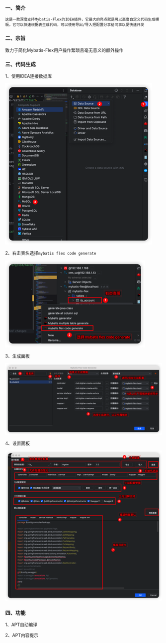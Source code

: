 ### 一、简介

`这是一款深度支持Mybatis-Flex的IDEA插件，它最大的亮点就是可以高度自定义代码生成模板，它可以快速根据表生成代码，可以使用导出/导入把配置分享给同事以便快速开发`

### 二、宗旨

致力于简化Mybatis-Flex用户操作繁琐且毫无意义的额外操作

### 三、代码生成

1、使用IDEA连接数据库

<img src="./docs/assets/image-20230717175856701.png" alt="image-20230717175856701" style="zoom:67%;" />

2、右击表名选择`mybatis flex code generate`

<img src="./docs/assets/image-20230717180225310.png" alt="image-20230717180225310" style="zoom:67%;" />

3、生成面板

<img src="./docs/assets/image-20230717180517977.png" alt="image-20230717180517977" style="zoom:67%;" />

4、设置面板

<img src="./docs/assets/image-20230717181012372.png" alt="image-20230717181012372" style="zoom:67%;" />

### 四、功能

1、APT自动编译

2、APT内容提示